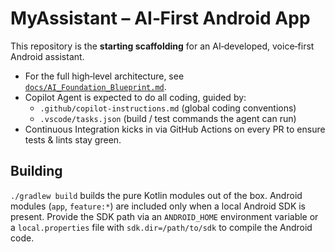 # MyAssistant – AI‑First Android App

This repository is the **starting scaffolding** for an AI‑developed, voice‑first Android assistant.

* For the full high‑level architecture, see [`docs/AI_Foundation_Blueprint.md`](docs/AI_Foundation_Blueprint.md).
* Copilot Agent is expected to do all coding, guided by:
  * `.github/copilot-instructions.md` (global coding conventions)
  * `.vscode/tasks.json` (build / test commands the agent can run)
* Continuous Integration kicks in via GitHub Actions on every PR to ensure tests & lints stay green.

## Building

`./gradlew build` builds the pure Kotlin modules out of the box. Android
modules (`app`, `feature:*`) are included only when a local Android SDK
is present. Provide the SDK path via an `ANDROID_HOME` environment
variable or a `local.properties` file with `sdk.dir=/path/to/sdk` to
compile the Android code.
